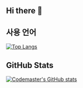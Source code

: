 ## Hi there 👋

## 사용 언어
[![Top Langs](https://github-readme-stats.vercel.app/api/top-langs/?username=codemaster&layout=compact&theme=github_dark)](https://github.com/anuraghazra/github-readme-stats)

## GitHub Stats
[![Codemaster's GitHub stats](https://github-readme-stats.vercel.app/api?username=codemaster&show_icons=true&theme=github_dark)](https://github.com/anuraghazra/github-readme-stats)
<!--
**esunsu/esunsu** is a ✨ _special_ ✨ repository because its `README.md` (this file) appears on your GitHub profile.

Here are some ideas to get you started:

- 🔭 I’m currently working on ...
- 🌱 I’m currently learning ...
- 👯 I’m looking to collaborate on ...
- 🤔 I’m looking for help with ...
- 💬 Ask me about ...
- 📫 How to reach me: ...
- 😄 Pronouns: ...
- ⚡ Fun fact: ...
-->
